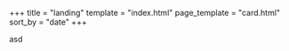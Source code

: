 +++
title = "landing"
template = "index.html"
page_template = "card.html"
sort_by = "date"
+++

asd
